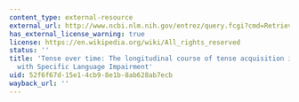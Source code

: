 ```yaml
---
content_type: external-resource
external_url: http://www.ncbi.nlm.nih.gov/entrez/query.fcgi?cmd=Retrieve&db=PubMed&dopt=Citation&list_uids=9859895
has_external_license_warning: true
license: https://en.wikipedia.org/wiki/All_rights_reserved
status: ''
title: 'Tense over time: The longitudinal course of tense acquisition in Children
  with Specific Language Impairment'
uid: 52f6f67d-15e1-4cb9-8e1b-8ab628ab7ecb
wayback_url: ''
---
```

